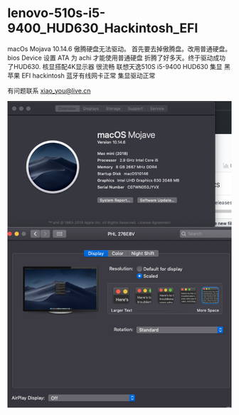 # lenovo-510s-i5-9400_HUD630_Hackintosh_EFI

macOs Mojava 10.14.6
傲腾硬盘无法驱动。 首先要去掉傲腾盘。改用普通硬盘。 bios  Device 设置 ATA 为 achi 才能使用普通硬盘
折腾了好多天。终于驱动成功了HUD630. 核显搭配4K显示器 很流畅
联想天逸510S i5-9400  HUD630 集显   黑苹果 EFI  hackintosh  蓝牙有线网卡正常    集显驱动正常

有问题联系 xiao_you@live.cn

![Alt text](/img/14.png)


